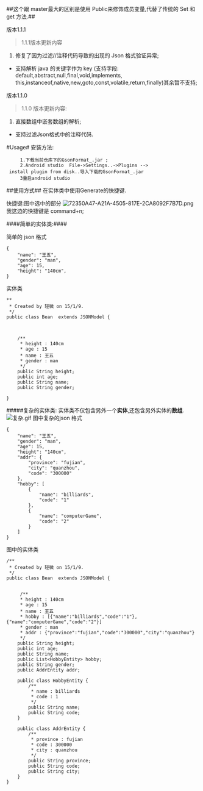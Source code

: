  
##这个跟 master最大的区别是使用 Public来修饰成员变量,代替了传统的 Set 和 get 方法.##

版本1.1.1
>1.1.1版本更新内容
 1.  修复了因为过滤//注释代码导致的出现的 Json 格式验证异常;
 * 支持解析 java 的关键字作为 key (支持字段:
default,abstract,null,final,void,implements,
this,instanceof,native,new,goto,const,volatile,return,finally)其余暂不支持;

版本1.1.0
>1.1.0 版本更新内容:
  1. 直接数组中嵌套数组的解析;
  * 支持过滤Json格式中的注释代码.



 #Usage#
安装方法:
~~~
     1.下载当前仓库下的GsonFormat_.jar ;
     2.Android studio  File->Settings..->Plugins -->
 install plugin from disk..导入下载的GsonFormat_.jar 
     3重启android studio 
~~~

##使用方式##
在实体类中使用Generate的快捷键.

快捷键:图中选中的部分
![72350A47-A21A-4505-817E-2CA8092F7B7D.png](http://upload-images.jianshu.io/upload_images/166866-45621bdaadaa177c.png)
我这边的快捷键是 command+n;




####简单的实体类:####

简单的 json 格式
~~~
{
    "name": "王五",
    "gender": "man",
    "age": 15,
    "height": "140cm",
}
~~~
实体类
~~~
**
 * Created by 轻微 on 15/1/9.
 */
public class Bean  extends JSONModel {


    
    /**
     * height : 140cm
     * age : 15
     * name : 王五
     * gender : man
     */
    public String height;
    public int age;
    public String name;
    public String gender;

}
~~~



#####复杂的实体类:
实体类不仅包含另外一个**实体**,还包含另外实体的**数组**.
![复杂.gif](http://upload-images.jianshu.io/upload_images/166866-38c1f99c6d097367.gif)
图中复杂的json 格式
~~~
{
    "name": "王五",
    "gender": "man",
    "age": 15,
    "height": "140cm",
    "addr": {
        "province": "fujian",
        "city": "quanzhou",
        "code": "300000"
    },
    "hobby": [
        {
            "name": "billiards",
            "code": "1"
        },
        {
            "name": "computerGame",
            "code": "2"
        }
    ]
}
~~~
图中的实体类
~~~
/**
 * Created by 轻微 on 15/1/9.
 */
public class Bean  extends JSONModel {


     /**
     * height : 140cm
     * age : 15
     * name : 王五
     * hobby : [{"name":"billiards","code":"1"},{"name":"computerGame","code":"2"}]
     * gender : man
     * addr : {"province":"fujian","code":"300000","city":"quanzhou"}
     */
    public String height;
    public int age;
    public String name;
    public List<HobbyEntity> hobby;
    public String gender;
    public AddrEntity addr;

    public class HobbyEntity {
        /**
         * name : billiards
         * code : 1
         */
        public String name;
        public String code;
    }

    public class AddrEntity {
        /**
         * province : fujian
         * code : 300000
         * city : quanzhou
         */
        public String province;
        public String code;
        public String city;
    }
}

~~~






